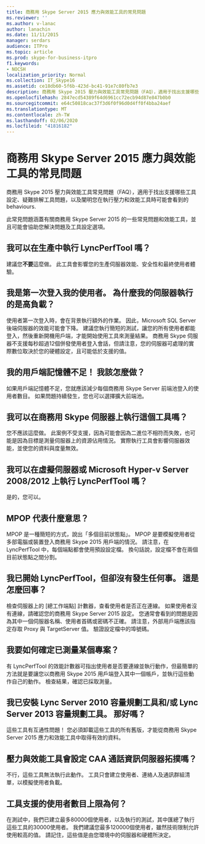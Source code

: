 ```yaml
---
title: 商務用 Skype Server 2015 應力與效能工具的常見問題
ms.reviewer: ''
ms.author: v-lanac
author: lanachin
ms.date: 11/11/2015
manager: serdars
audience: ITPro
ms.topic: article
ms.prod: skype-for-business-itpro
f1.keywords:
- NOCSH
localization_priority: Normal
ms.collection: IT_Skype16
ms.assetid: ce18db60-5f6b-423d-bc41-91e7c80fb7e3
description: 商務用 Skype 2015 壓力與效能工具常見問題（FAQ），適用于找出支援哪些工具設定、疑難排解工具問題，以及闡明您在執行壓力和效能工具時可能會看到的 behaviours.
ms.openlocfilehash: 2847ecd54389f64d6961cc72ecb94d87e847b0b0
ms.sourcegitcommit: e64c50818cac37f3d6f0f96d0d4ff0f4bba24aef
ms.translationtype: MT
ms.contentlocale: zh-TW
ms.lasthandoff: 02/06/2020
ms.locfileid: "41816182"
---
```

# <a name="faq-for-the-skype-for-business-server-2015-stress-and-performance-tool"></a>商務用 Skype Server 2015 應力與效能工具的常見問題
 
商務用 Skype 2015 壓力與效能工具常見問題（FAQ），適用于找出支援哪些工具設定、疑難排解工具問題，以及闡明您在執行壓力和效能工具時可能會看到的 behaviours.
  
 此常見問題涵蓋有關商務用 Skype Server 2015 的一些常見問題和效能工具，並且可能會協助您解決問題及工具設定選項。
  
## <a name="can-i-run-lyncperftoolexe-in-production"></a>我可以在生產中執行 LyncPerfTool 嗎？

建議您**不要**這麼做。 此工具會影響您的生產伺服器效能、安全性和最終使用者體驗。
  
## <a name="im-logging-my-users-on-for-the-first-time-why-are-my-servers-running-a-high-load"></a>我是第一次登入我的使用者。 為什麼我的伺服器執行的是高負載？

使用者第一次登入時，會在背景執行額外的作業。 因此，Microsoft SQL Server 後端伺服器的效能可能會下降。 建議您執行簡短的測試，讓您的所有使用者都能登入，然後重新開機用戶端，才能開始使用工具來測量結果。 商務用 Skype 伺服器不支援每秒超過12個併發使用者登入會話，但請注意，您的伺服器可處理的實際數位取決於您的硬體設定，且可能低於支援的值。
  
## <a name="my-clients-are-running-out-of-memory-what-should-i-do"></a>我的用戶端記憶體不足！ 我該怎麼做？

如果用戶端記憶體不足，您就應該減少每個商務用 Skype Server 前端池登入的使用者數目。 如果問題持續發生，您也可以選擇擴大前端池。
  
## <a name="can-i-run-this-tool-on-a-skype-for-business-server-itself"></a>我可以在商務用 Skype 伺服器上執行這個工具嗎？

您不應該這麼做。 此案例不受支援，因為可能會因為二進位不相符而失敗，也可能是因為目標是測量伺服器上的資源佔用情況。 實際執行工具會影響伺服器效能，並使您的資料與度量無效。
  
## <a name="can-i-run-lyncperftoolexe-on-a-virtual-server-or-on-microsoft-hyper-v-server-20082012"></a>我可以在虛擬伺服器或 Microsoft Hyper-v Server 2008/2012 上執行 LyncPerfTool 嗎？

是的，您可以。
  
## <a name="what-does-mpop-mean"></a>MPOP 代表什麼意思？

MPOP 是一種簡短的方式，說出「多個目前狀態點」。 MPOP 是要模擬使用者從多部電腦或裝置登入商務用 Skype 2015 用戶端的情況。 請注意，在 LyncPerfTool 中，每個端點都會使用預設設定檔。 換句話說，設定檔不會在兩個目前狀態點之間分割。
  
## <a name="i-started-lyncperftoolexe-but-nothing-is-happening-whats-going-on"></a>我已開始 LyncPerfTool，但卻沒有發生任何事。 這是怎麼回事？

檢查伺服器上的 [總工作端點] 計數器，查看使用者是否正在連線。 如果使用者沒有連線，請確認您的商務用 Skype Server 2015 設定。 您通常會看到的問題是因為其中一個伺服器名稱、使用者首碼或密碼不正確。 請注意，外部用戶端應該指定存取 Proxy 與 TargetServer 值。 驗證設定檔中的埠號碼。
  
## <a name="how-can-i-be-sure-that-something-is-being-measured"></a>我要如何確定已測量某個專案？

有 LyncPerfTool 的效能計數器可指出使用者是否要連線並執行動作，但最簡單的方法就是要讓您以商務用 Skype 2015 用戶端登入其中一個帳戶，並執行這些動作自己的動作。 檢查結果，確認已採取測量。
  
## <a name="i-have-lync-server-2010-capacity-planning-tools-andor-lync-server-2013-capacity-planning-tools-installed-is-that-okay"></a>我已安裝 Lync Server 2010 容量規劃工具和/或 Lync Server 2013 容量規劃工具。 那好嗎？

 這些工具有互通性問題！ 您必須卸載這些工具的所有舊版，才能從商務用 Skype Server 2015 應力和效能工具中取得有效的資料。
  
## <a name="will-the-stress-and-performance-tools-set-up-the-caa-call-information-server-topology"></a>壓力與效能工具會設定 CAA 通話資訊伺服器拓撲嗎？

不行，這些工具無法執行此動作。 工具只會建立使用者、連絡人及通訊群組清單，以模擬使用者負載。
  
## <a name="what-is-the-maximum-number-of-users-that-the-tools-support"></a>工具支援的使用者數目上限為何？

在測試中，我們已建立最多80000個使用者，以及執行的測試，其中匯總了執行這些工具的30000使用者。 我們建議您最多120000個使用者，雖然技術限制允許使用較高的值。 請記住，這些值是由您環境中的伺服器和硬體所決定。
  

